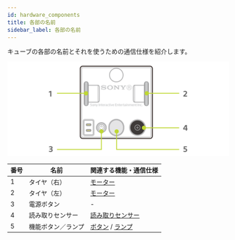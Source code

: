 ```yaml
---
id: hardware_components
title: 各部の名前
sidebar_label: 各部の名前
---
```


キューブの各部の名前とそれを使うための通信仕様を紹介します。

![Core Cube Hardware Components](assets/hardware_components.svg)

| 番号 | 名前               | 関連する機能・通信仕様                   |
| ---- | ------------------ | ---------------------------------------- |
| 1    | タイヤ（右）       | [モーター](motor.md)                     |
| 2    | タイヤ（左）       | [モーター](motor.md)                     |
| 3    | 電源ボタン         | -                                        |
| 4    | 読み取りセンサー   | [読み取りセンサー](id.md)                |
| 5    | 機能ボタン／ランプ | [ボタン](button.md) / [ランプ](light.md) |
